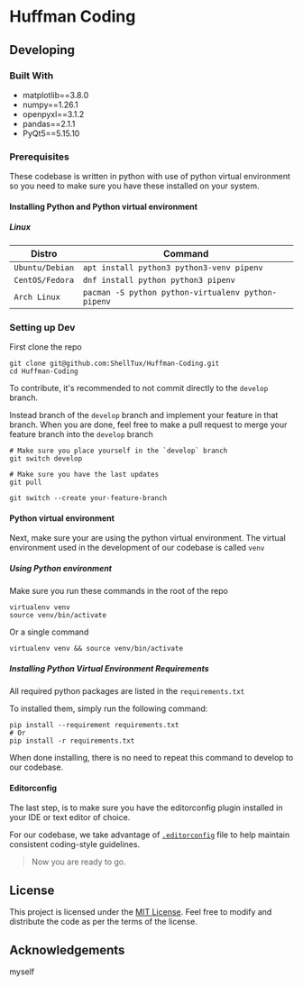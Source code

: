 # Huffman Coding

## Developing

### Built With

- matplotlib==3.8.0
- numpy==1.26.1
- openpyxl==3.1.2
- pandas==2.1.1
- PyQt5==5.15.10

### Prerequisites

These codebase is written in python with use of python virtual environment
so you need to make sure you have these installed on your system.

#### Installing Python and Python virtual environment

##### Linux

Distro | Command
--- | ---
`Ubuntu/Debian` | `apt install python3 python3-venv pipenv`
`CentOS/Fedora` | `dnf install python python3 pipenv`
`Arch Linux` | `pacman -S python python-virtualenv python-pipenv`

### Setting up Dev

First clone the repo

```shell
git clone git@github.com:ShellTux/Huffman-Coding.git
cd Huffman-Coding
```

To contribute, it's recommended to not commit directly
to the `develop` branch.

Instead branch of the `develop` branch and implement
your feature in that branch.
When you are done, feel free to make a pull request
to merge your feature branch into the `develop` branch

```shell
# Make sure you place yourself in the `develop` branch
git switch develop

# Make sure you have the last updates
git pull

git switch --create your-feature-branch
```

#### Python virtual environment

Next, make sure your are using the python virtual environment.
The virtual environment used in the development of our codebase is called `venv`

##### Using Python environment

Make sure you run these commands in the root of the repo

```shell
virtualenv venv
source venv/bin/activate
```

Or a single command

```shell
virtualenv venv && source venv/bin/activate
```

##### Installing Python Virtual Environment Requirements

All required python packages are listed in the `requirements.txt`

To installed them, simply run the following command:

```shell
pip install --requirement requirements.txt
# Or
pip install -r requirements.txt
```

When done installing,
there is no need to repeat this command to develop to our codebase.

#### Editorconfig

The last step, is to make sure you have the editorconfig
plugin installed in your IDE or text editor of choice.

For our codebase, we take advantage of [`.editorconfig`](https://editorconfig.org/)
file to help maintain consistent coding-style guidelines.

> Now you are ready to go.

## License

This project is licensed under the [MIT License](LICENSE). Feel free to modify and distribute the code as per the terms of the license.

## Acknowledgements

myself

